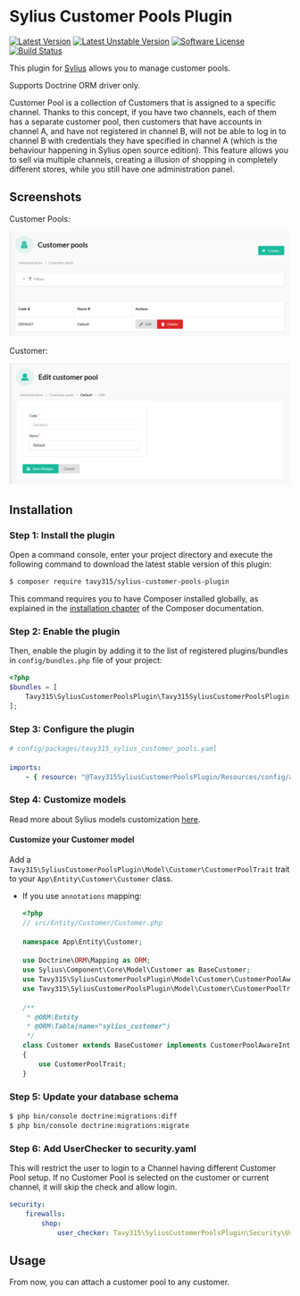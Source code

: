 # Sylius Customer Pools Plugin

[![Latest Version][ico-version]][link-packagist]
[![Latest Unstable Version][ico-unstable-version]][link-packagist]
[![Software License][ico-license]](LICENSE)
[![Build Status][ico-github-actions]][link-github-actions]

This plugin for [Sylius](https://sylius.com/) allows you to manage customer pools.

Supports Doctrine ORM driver only.

Customer Pool is a collection of Customers that is assigned to a specific channel. Thanks to this concept, if you have two channels, each of them has a separate customer pool, then customers that have accounts in channel A, and have not registered in channel B, will not be able to log in to channel B with credentials they have specified in channel A (which is the behaviour happening in Sylius open source edition). This feature allows you to sell via multiple channels, creating a illusion of shopping in completely different stores, while you still have one administration panel.

## Screenshots

Customer Pools:

![Screenshot showing admin customer pools](docs/images/admin-customer-pools-index.png)

Customer:

![Screenshot showing admin customer](docs/images/admin-customer-pools-edit.png)

## Installation

### Step 1: Install the plugin

Open a command console, enter your project directory and execute the following command to download the latest stable version of this plugin:

```bash
$ composer require tavy315/sylius-customer-pools-plugin
```

This command requires you to have Composer installed globally, as explained in the [installation chapter](https://getcomposer.org/doc/00-intro.md) of the Composer documentation.

### Step 2: Enable the plugin

Then, enable the plugin by adding it to the list of registered plugins/bundles in `config/bundles.php` file of your project:

```php
<?php
$bundles = [
    Tavy315\SyliusCustomerPoolsPlugin\Tavy315SyliusCustomerPoolsPlugin::class => ['all' => true],
];
```

### Step 3: Configure the plugin
```yaml
# config/packages/tavy315_sylius_customer_pools.yaml

imports:
    - { resource: "@Tavy315SyliusCustomerPoolsPlugin/Resources/config/app/config.yaml" }
```

### Step 4: Customize models

Read more about Sylius models customization [here](https://docs.sylius.com/en/latest/customization/model.html).

#### Customize your Customer model

Add a `Tavy315\SyliusCustomerPoolsPlugin\Model\Customer\CustomerPoolTrait` trait to your `App\Entity\Customer\Customer` class.

- If you use `annotations` mapping:

    ```php
    <?php 
    // src/Entity/Customer/Customer.php
    
    namespace App\Entity\Customer;

    use Doctrine\ORM\Mapping as ORM;
    use Sylius\Component\Core\Model\Customer as BaseCustomer;
    use Tavy315\SyliusCustomerPoolsPlugin\Model\Customer\CustomerPoolAwareInterface;
    use Tavy315\SyliusCustomerPoolsPlugin\Model\Customer\CustomerPoolTrait;
      
    /**
     * @ORM\Entity
     * @ORM\Table(name="sylius_customer")
     */
    class Customer extends BaseCustomer implements CustomerPoolAwareInterface
    {
        use CustomerPoolTrait;
    }
    ```

### Step 5: Update your database schema

```bash
$ php bin/console doctrine:migrations:diff
$ php bin/console doctrine:migrations:migrate
```

### Step 6: Add UserChecker to security.yaml

This will restrict the user to login to a Channel having different Customer Pool setup. If no Customer Pool is selected on the customer or current channel, it will skip the check and allow login.

```yaml
security:
    firewalls:
        shop:
            user_checker: Tavy315\SyliusCustomerPoolsPlugin\Security\UserChecker
```

## Usage

From now, you can attach a customer pool to any customer.

[ico-version]: https://poser.pugx.org/tavy315/sylius-customer-pools-plugin/v/stable
[ico-unstable-version]: https://poser.pugx.org/tavy315/sylius-customer-pools-plugin/v/unstable
[ico-license]: https://poser.pugx.org/tavy315/sylius-customer-pools-plugin/license
[ico-github-actions]: https://github.com/tavy315/SyliusCustomerPoolsPlugin/workflows/build/badge.svg
[ico-code-quality]: https://img.shields.io/scrutinizer/g/tavy315/SyliusCustomerPoolsPlugin.svg

[link-packagist]: https://packagist.org/packages/tavy315/sylius-customer-pools-plugin
[link-github-actions]: https://github.com/tavy315/SyliusCustomerPoolsPlugin/actions
